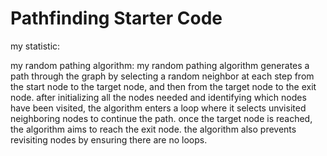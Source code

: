 # Pathfinding Starter Code

my statistic:

my random pathing algorithm:
    my random pathing algorithm generates a path through the graph by selecting a random neighbor at each step from the start node to the target node, and then from the target node to the exit node. after initializing all the nodes needed and identifying which nodes have been visited, the algorithm enters a loop where it selects unvisited neighboring nodes to continue the path. once the target node is reached, the algorithm aims to reach the exit node. the algorithm also prevents revisiting nodes by ensuring there are no loops. 